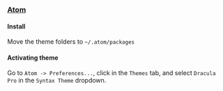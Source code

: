 ### [Atom](https://atom.io/)

#### Install

Move the theme folders to `~/.atom/packages`

#### Activating theme

Go to `Atom -> Preferences...`, click in the `Themes` tab, and select `Dracula Pro` in the `Syntax Theme` dropdown.
